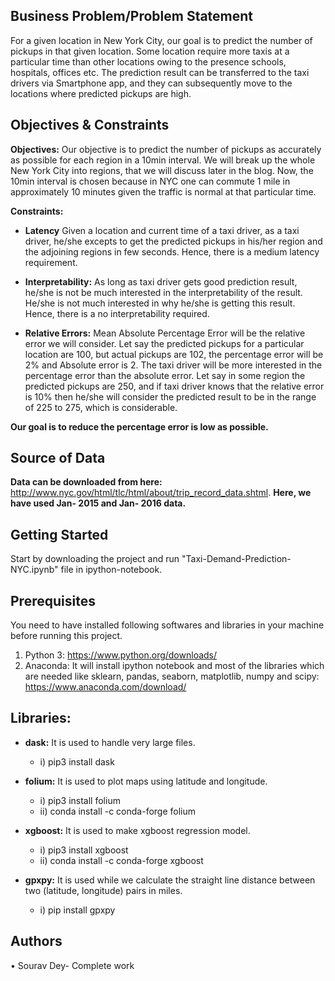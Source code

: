 
## Business Problem/Problem Statement
For a given location in New York City, our goal is to predict the number of pickups in that given location. Some location require more taxis at a particular time than other locations owing to the presence schools, hospitals, offices etc. The prediction result can be transferred to the taxi drivers via Smartphone app, and they can subsequently move to the locations where predicted pickups are high.


## Objectives & Constraints 
__Objectives:__ Our objective is to predict the number of pickups as accurately as possible for each region in a 10min interval. We will break up the whole New York City into regions, that we will discuss later in the blog. Now, the 10min interval is chosen because in NYC one can commute 1 mile in approximately 10 minutes given the traffic is normal at that particular time.

__Constraints:__ 
* __Latency__ Given a location and current time of a taxi driver, as a taxi driver, he/she excepts to get the predicted pickups in his/her region and the adjoining regions in few seconds. Hence, there is a medium latency requirement.

* __Interpretability:__ As long as taxi driver gets good prediction result, he/she is not be much interested in the interpretability of the result. He/she is not much interested in why he/she is getting this result. Hence, there is a no interpretability required.

* __Relative Errors:__ Mean Absolute Percentage Error will be the relative error we will consider. Let say the predicted pickups for a particular location are 100, but actual pickups are 102, the percentage error will be 2% and Absolute error is 2. The taxi driver will be more interested in the percentage error than the absolute error. Let say in some region the predicted pickups are 250, and if taxi driver knows that the relative error is 10% then he/she will consider the predicted result to be in the range of 225 to 275, which is considerable.

__Our goal is to reduce the percentage error is low as possible.__

## Source of Data
__Data can be downloaded from here:__  
http://www.nyc.gov/html/tlc/html/about/trip_record_data.shtml. 
__Here, we have used Jan- 2015 and Jan- 2016 data.__


## Getting Started
Start by downloading the project and run "Taxi-Demand-Prediction-NYC.ipynb" file in ipython-notebook.

## Prerequisites
You need to have installed following softwares and libraries in your machine before running this project.
1. Python 3: https://www.python.org/downloads/
2. Anaconda: It will install ipython notebook and most of the libraries which are needed like sklearn, pandas, seaborn, matplotlib, numpy and scipy: https://www.anaconda.com/download/

## Libraries: 
* __dask:__ It is used to handle very large files.
    * i) pip3 install dask

* __folium:__ It is used to plot maps using latitude and longitude.
    * i) pip3 install folium
    * ii) conda install -c conda-forge folium

* __xgboost:__ It is used to make xgboost regression model. 
    * i)  pip3 install xgboost
    * ii) conda install -c conda-forge xgboost 

* __gpxpy:__ It is used while we calculate the straight line distance between two (latitude, longitude) pairs in miles.
    * i) pip install gpxpy


## Authors
•	Sourav Dey- Complete work  


